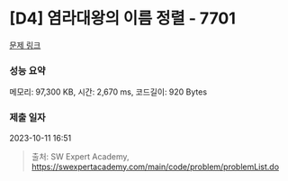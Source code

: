 # [D4] 염라대왕의 이름 정렬 - 7701 

[문제 링크](https://swexpertacademy.com/main/code/problem/problemDetail.do?contestProbId=AWqU0zh6rssDFARG) 

### 성능 요약

메모리: 97,300 KB, 시간: 2,670 ms, 코드길이: 920 Bytes

### 제출 일자

2023-10-11 16:51



> 출처: SW Expert Academy, https://swexpertacademy.com/main/code/problem/problemList.do